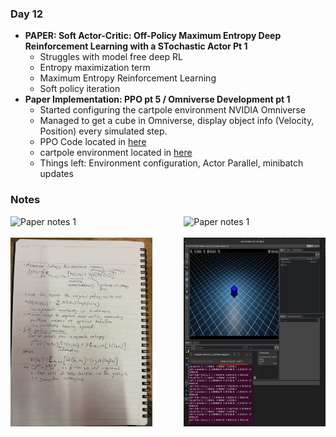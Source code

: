 ### **Day 12**

- **PAPER: Soft Actor-Critic: Off-Policy Maximum Entropy Deep Reinforcement Learning with a STochastic Actor Pt 1**
  - Struggles with model free deep RL
  - Entropy maximization term
  - Maximum Entropy Reinforcement Learning
  - Soft policy iteration
- **Paper Implementation: PPO pt 5 / Omniverse Development pt 1**
  - Started configuring the cartpole environment NVIDIA Omniverse
  - Managed to get a cube in Omniverse, display object info (Velocity, Position) every simulated step.
  - PPO Code located in [here](../code/models/ppo.py)
  - cartpole environment located in [here](../code/environment/cartPole.py)
  - Things left: Environment configuration, Actor Parallel, minibatch updates

### **Notes**

<div style="display: flex; justify-content: space-between;">
  <img src="../assets/day_12_paper_cover.jpg" alt="Paper notes 1" width="45%">
  <img src="../assets/day_12_paper_1.jpg" alt="Paper notes 1" width="45%">
</div>
<br>
<div style="display: flex; justify-content: space-between;">
  <img src="../assets/day_12_paper_2.jpg" alt="Paper notes 1" width="45%">
  <img src="../assets/day_12_omniverse_1.png" alt="Paper notes 1" width="45%">
</div>
